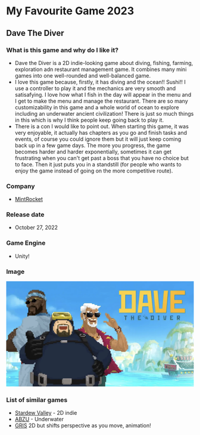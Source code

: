 # My Favourite Game 2023

## Dave The Diver
### What is this game and why do I like it?
- Dave the Diver is a 2D indie-looking game about diving, fishing, farming, exploration adn restaurant management game. It combines many mini games
into one well-rounded and well-balanced game. 
- I love this game because, firstly, it has diving and the ocean!! Sushi!! I use a controller to play it and the mechanics are very smooth and satisafying. I love how what I fish in the day will appear in the menu and I get to make the menu and manage the restaurant. There are so many customizability in this game and a whole world of ocean to explore including an underwater ancient civilization! There is just so much things in this which is why I think people keep going back to play it. 
- There is a con I would like to point out. When starting this game, it was very enjoyable, it actually has chapters as you go and finish tasks and events, of course you could ignore them but it will just keep coming back up in a few game days. The more you progress, the game becomes harder and harder exponentially, sometimes it can get frustrating when you can't get past a boss that you have no choice but to face. Then it just puts you in a standstill (for people who wants to enjoy the game instead of going on the more competitive route). 

### Company 
- [MintRocket](https://mintrocketgames.com/en/davethediver) 

### Release date
- October 27, 2022

### Game Engine
- Unity! 

### Image 
![](DaveTheDiver.png)

### List of similar games
- [Stardew Valley](https://www.stardewvalley.net/) - 2D indie 
- [ABZU](https://abzugame.com/) - Underwater 
- [GRIS](https://www.devolverdigital.com/games/gris) 2D but shifts perspective as you move, animation! 

